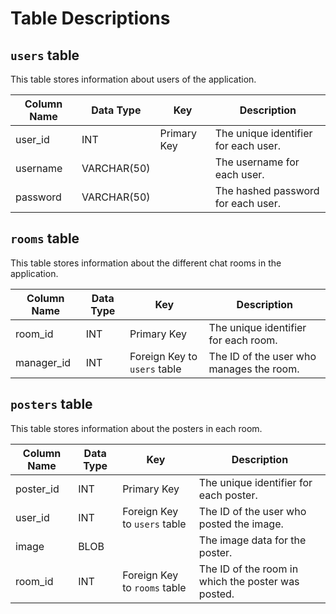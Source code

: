 # Table Descriptions

## `users` table
This table stores information about users of the application.

| Column Name | Data Type | Key | Description |
| --- | --- | --- | --- |
| user_id | INT | Primary Key | The unique identifier for each user. |
| username | VARCHAR(50) | | The username for each user. |
| password | VARCHAR(50) | | The hashed password for each user. |

## `rooms` table
This table stores information about the different chat rooms in the application.

| Column Name | Data Type | Key | Description |
| --- | --- | --- | --- |
| room_id | INT | Primary Key | The unique identifier for each room. |
| manager_id | INT | Foreign Key to `users` table | The ID of the user who manages the room. |

## `posters` table
This table stores information about the posters in each room.

| Column Name | Data Type | Key | Description |
| --- | --- | --- | --- |
| poster_id | INT | Primary Key | The unique identifier for each poster. |
| user_id | INT | Foreign Key to `users` table | The ID of the user who posted the image. |
| image | BLOB | | The image data for the poster. |
| room_id | INT | Foreign Key to `rooms` table | The ID of the room in which the poster was posted. |
